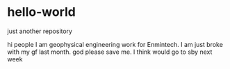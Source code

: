 # hello-world
just another repository

hi people
I am geophysical engineering work for Enmintech. I am just broke with my gf last month.
god please save me. I think would go to sby next week
